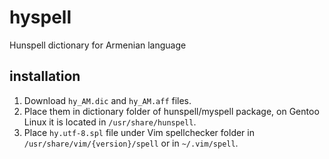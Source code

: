# hyspell
Hunspell dictionary for Armenian language

## installation
1. Download `hy_AM.dic` and `hy_AM.aff` files.
1. Place them in dictionary folder of hunspell/myspell package, on Gentoo Linux it is located in `/usr/share/hunspell`.
1. Place `hy.utf-8.spl` file under Vim spellchecker folder in `/usr/share/vim/{version}/spell` or in `~/.vim/spell`.
